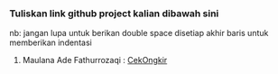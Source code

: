  ### Tuliskan link github project kalian dibawah sini  

 nb:
 jangan lupa untuk berikan double space disetiap akhir baris untuk memberikan indentasi

 1. Maulana Ade Fathurrozaqi : [CekOngkir](https://github.com/maulzzzaqi/CekOngkir)
